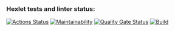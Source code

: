 ### Hexlet tests and linter status:
[![Actions Status](https://github.com/ilyaRozhkov/backend-project-4/actions/workflows/hexlet-check.yml/badge.svg)](https://github.com/ilyaRozhkov/backend-project-4/actions)
[![Maintainability](https://qlty.sh/badges/1d8d983b-4233-4ff7-a22c-7adc74696e31/maintainability.svg)](https://qlty.sh/gh/ilyaRozhkov/projects/backend-project-4)
[![Quality Gate Status](https://sonarcloud.io/api/project_badges/measure?project=ilyaRozhkov_backend-project-4&metric=alert_status)](https://sonarcloud.io/summary/new_code?id=ilyaRozhkov_backend-project-4)
[![Build](https://github.com/ilyaRozhkov/backend-project-4/actions/workflows/build.yml/badge.svg)](https://github.com/ilyaRozhkov/backend-project-4/actions/workflows/build.yml)
